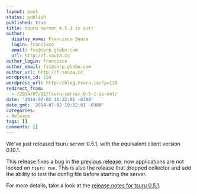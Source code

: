 ```yaml
---
layout: post
status: publish
published: true
title: tsuru server 0.5.1 is out!
author:
  display_name: Francisco Souza
  login: francisco
  email: fss@corp.globo.com
  url: http://f.souza.cc
author_login: francisco
author_email: fss@corp.globo.com
author_url: http://f.souza.cc
wordpress_id: 120
wordpress_url: http://blog.tsuru.io/?p=120
redirect_from:
  - /2014/07/02/tsuru-server-0-5-1-is-out/
date: '2014-07-02 16:32:01 -0300'
date_gmt: '2014-07-02 19:32:01 -0300'
categories:
- Release
tags: []
comments: []
---
```

<p>We've just released tsuru server 0.5.1, with the equivalent client version 0.10.1.</p>
<p>This release fixes a bug in the <a href="http://blog.tsuru.io/2014/06/27/tsuru-server-0-5-0-released/" title="tsuru 0.5.0 released">previous release</a>: now applications are not locked on <code>tsuru run</code>. This is also the release that dropped collector and add the ability to test the config file before starting the server.</p>
<p>For more details, take a look at the <a href="http://docs.tsuru.io/en/0.5.1/releases/tsr/0.5.1.html" title="tsuru server 0.5.1 release notes">release notes for tsuru 0.5.1</a>.</p>
